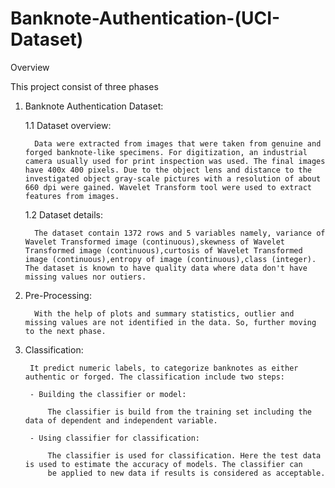 # Banknote-Authentication-(UCI-Dataset)

Overview

This project consist of three phases

1. Banknote Authentication Dataset:

    1.1 Dataset overview:
    
         Data were extracted from images that were taken from genuine and forged banknote-like specimens. For digitization, an industrial camera usually used for print inspection was used. The final images have 400x 400 pixels. Due to the object lens and distance to the investigated object gray-scale pictures with a resolution of about 660 dpi were gained. Wavelet Transform tool were used to extract features from images.
         
    1.2 Dataset details:
    
         The dataset contain 1372 rows and 5 variables namely, variance of Wavelet Transformed image (continuous),skewness of Wavelet Transformed image (continuous),curtosis of Wavelet Transformed image (continuous),entropy of image (continuous),class (integer). The dataset is known to have quality data where data don't have missing values nor outiers.
             
2. Pre-Processing:
    
         With the help of plots and summary statistics, outlier and missing values are not identified in the data. So, further moving to the next phase.
         
3. Classification:

        It predict numeric labels, to categorize banknotes as either authentic or forged. The classification include two steps:
        
        - Building the classifier or model:
        
            The classifier is build from the training set including the data of dependent and independent variable. 
            
        - Using classifier for classification:
        
            The classifier is used for classification. Here the test data is used to estimate the accuracy of models. The classifier can 
            be applied to new data if results is considered as acceptable. 
        
